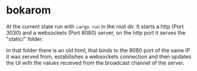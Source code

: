 # bokarom


At the current state run with
`cargo run` in the root dir.
It starts a http (Port 3030) and a websockets (Port 8080) server,
on the http port it serves the "static/" folder.

In that folder there is an old.html, that binds to the 8080 port of the same IP
it was served from, estabilishes a websockets connection and then updates the UI with the values received from the broadcast channel of the server.